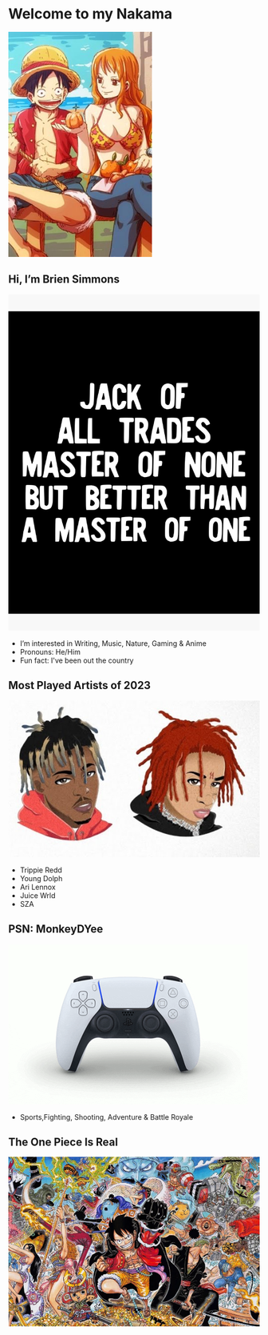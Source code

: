 # Welcome to my Nakama
![Luffy & Nami](Images/Luffy_Nami.JPEG)

## Hi, I’m Brien Simmons
![Jack](Images/Jack.jpeg)
-  I’m interested in Writing, Music, Nature, Gaming & Anime 
-  Pronouns: He/Him
-  Fun fact: I've been out the country

## Most Played Artists of 2023
![Juice & Trippie](Images/maxresdefault.jpg)
- Trippie Redd
- Young Dolph
- Ari Lennox
- Juice Wrld
- SZA

## PSN: MonkeyDYee
![PS5](Images/PS5.gif)
- Sports,Fighting, Shooting, Adventure & Battle Royale

## The One Piece Is Real
![One Piece](Images/Slide_1_preview.webp)
<!---
MonkeyDYee/MonkeyDYee is a ✨ special ✨ repository because its `README.md` (this file) appears on your GitHub profile.
You can click the Preview link to take a look at your changes.
--->
